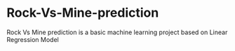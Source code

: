 # Rock-Vs-Mine-prediction
Rock Vs Mine prediction is a basic machine learning project based on Linear Regression Model
